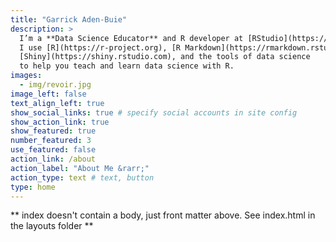 ```yaml
---
title: "Garrick Aden-Buie"
description: >
  I’m a **Data Science Educator** and R developer at [RStudio](https://rstudio.com/).
  I use [R](https://r-project.org), [R Markdown](https://rmarkdown.rstudio.com),
  [Shiny](https://shiny.rstudio.com), and the tools of data science
  to help you teach and learn data science with R.
images:
  - img/revoir.jpg
image_left: false
text_align_left: true
show_social_links: true # specify social accounts in site config
show_action_link: true
show_featured: true
number_featured: 3
use_featured: false
action_link: /about
action_label: "About Me &rarr;"
action_type: text # text, button
type: home
---
```


** index doesn't contain a body, just front matter above.
See index.html in the layouts folder **
